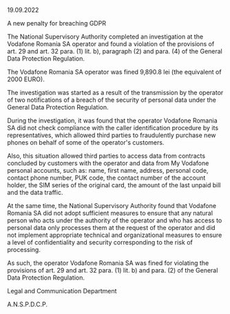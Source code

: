 19.09.2022

A new penalty for breaching GDPR

The National Supervisory Authority completed an investigation at the Vodafone Romania SA operator and found a violation of the provisions of art. 29 and art. 32 para. (1) lit. b), paragraph (2) and para. (4) of the General Data Protection Regulation.

The Vodafone Romania SA operator was fined 9,890.8 lei (the equivalent of 2000 EURO).

The investigation was started as a result of the transmission by the operator of two notifications of a breach of the security of personal data under the General Data Protection Regulation.

During the investigation, it was found that the operator Vodafone Romania SA did not check compliance with the caller identification procedure by its representatives, which allowed third parties to fraudulently purchase new phones on behalf of some of the operator's customers.

Also, this situation allowed third parties to access data from contracts concluded by customers with the operator and data from My Vodafone personal accounts, such as: name, first name, address, personal code, contact phone number, PUK code, the contact number of the account holder, the SIM series of the original card, the amount of the last unpaid bill and the data traffic.

At the same time, the National Supervisory Authority found that Vodafone Romania SA did not adopt sufficient measures to ensure that any natural person who acts under the authority of the operator and who has access to personal data only processes them at the request of the operator and did not implement appropriate technical and organizational measures to ensure a level of confidentiality and security corresponding to the risk of processing.

As such, the operator Vodafone Romania SA was fined for violating the provisions of art. 29 and art. 32 para. (1) lit. b) and para. (2) of the General Data Protection Regulation.

Legal and Communication Department

A.N.S.P.D.C.P.
